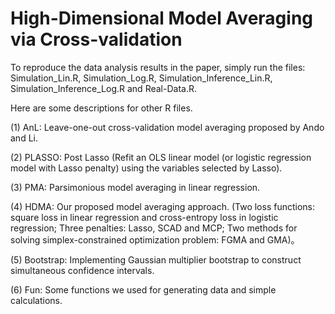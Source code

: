 # High-Dimensional Model Averaging via Cross-validation

To reproduce the data analysis results in the paper, simply run the files: Simulation_Lin.R, Simulation_Log.R, Simulation_Inference_Lin.R, Simulation_Inference_Log.R and Real-Data.R.

Here are some descriptions for other R files.

(1) AnL: Leave-one-out cross-validation model averaging proposed by Ando and Li.

(2) PLASSO: Post Lasso (Refit an OLS linear model (or logistic regression model with Lasso penalty) using the variables selected by Lasso).

(3) PMA: Parsimonious model averaging in linear regression.

(4) HDMA: Our proposed model averaging approach. (Two loss functions: square loss in linear regression and cross-entropy loss in logistic regression; Three penalties: Lasso, SCAD and MCP; Two methods for solving simplex-constrained optimization problem: FGMA and GMA)。

(5) Bootstrap: Implementing Gaussian multiplier bootstrap to construct simultaneous confidence intervals.

(6) Fun: Some functions we used for generating data and simple calculations.
